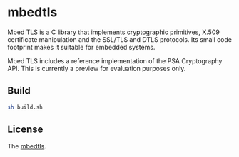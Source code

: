 # mbedtls

Mbed TLS is a C library that implements cryptographic primitives, X.509 certificate manipulation and the SSL/TLS and DTLS protocols. Its small code footprint makes it suitable for embedded systems.

Mbed TLS includes a reference implementation of the PSA Cryptography API. This is currently a preview for evaluation purposes only.

## Build

```bash
sh build.sh
```

## License

The [mbedtls](LICENSE).
